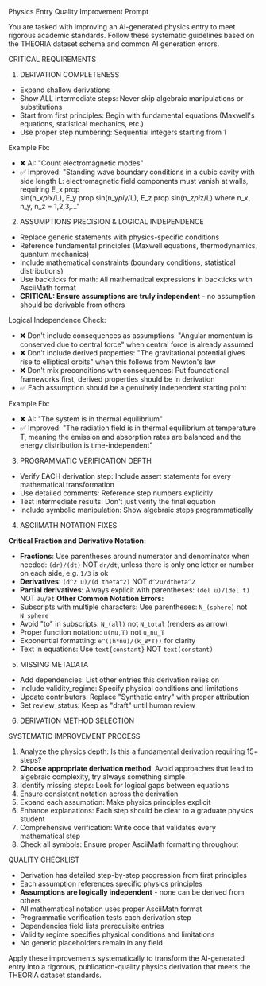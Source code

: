 Physics Entry Quality Improvement Prompt

You are tasked with improving an AI-generated physics entry to meet rigorous academic standards. Follow these systematic guidelines based on the THEORIA dataset
schema and common AI generation errors.

CRITICAL REQUIREMENTS

1. DERIVATION COMPLETENESS

- Expand shallow derivations
- Show ALL intermediate steps: Never skip algebraic manipulations or substitutions
- Start from first principles: Begin with fundamental equations (Maxwell's equations, statistical mechanics, etc.)
- Use proper step numbering: Sequential integers starting from 1

Example Fix:

- ❌ AI: "Count electromagnetic modes"
- ✅ Improved: "Standing wave boundary conditions in a cubic cavity with side length L: electromagnetic field components must vanish at walls, requiring E_x prop  
  sin(n_x*pi*x/L), E_y prop sin(n_y*pi*y/L), E_z prop sin(n_z*pi*z/L) where n_x, n_y, n_z = 1,2,3,..."

2. ASSUMPTIONS PRECISION & LOGICAL INDEPENDENCE

- Replace generic statements with physics-specific conditions
- Reference fundamental principles (Maxwell equations, thermodynamics, quantum mechanics)
- Include mathematical constraints (boundary conditions, statistical distributions)
- Use backticks for math: All mathematical expressions in backticks with AsciiMath format
- **CRITICAL: Ensure assumptions are truly independent** - no assumption should be derivable from others

Logical Independence Check:

- ❌ Don't include consequences as assumptions: "Angular momentum is conserved due to central force" when central force is already assumed
- ❌ Don't include derived properties: "The gravitational potential gives rise to elliptical orbits" when this follows from Newton's law
- ❌ Don't mix preconditions with consequences: Put foundational frameworks first, derived properties should be in derivation
- ✅ Each assumption should be a genuinely independent starting point

Example Fix:

- ❌ AI: "The system is in thermal equilibrium"
- ✅ Improved: "The radiation field is in thermal equilibrium at temperature T, meaning the emission and absorption rates are balanced and the energy
  distribution is time-independent"


3. PROGRAMMATIC VERIFICATION DEPTH

- Verify EACH derivation step: Include assert statements for every mathematical transformation
- Use detailed comments: Reference step numbers explicitly
- Test intermediate results: Don't just verify the final equation
- Include symbolic manipulation: Show algebraic steps programmatically

4. ASCIIMATH NOTATION FIXES

**Critical Fraction and Derivative Notation:**

- **Fractions**: Use parentheses around numerator and denominator when needed: `(dr)/(dt)` NOT `dr/dt`, unless there is only one letter or number on each side, e.g. `1/3` is ok
- **Derivatives**: `(d^2 u)/(d theta^2)` NOT `d^2u/dtheta^2`
- **Partial derivatives**: Always explicit with parentheses: `(del u)/(del t)` NOT `∂u/∂t`
  **Other Common Notation Errors:**
- Subscripts with multiple characters: Use parentheses: `N_(sphere)` not `N_sphere`
- Avoid "to" in subscripts: `N_(all)` not `N_total` (renders as arrow)
- Proper function notation: `u(nu,T)` not `u_nu_T`
- Exponential formatting: `e^((h*nu)/(k_B*T))` for clarity
- Text in equations: Use `text{constant}` NOT `text(constant)`

5. MISSING METADATA

- Add dependencies: List other entries this derivation relies on
- Include validity_regime: Specify physical conditions and limitations
- Update contributors: Replace "Synthetic entry" with proper attribution
- Set review_status: Keep as "draft" until human review

6. DERIVATION METHOD SELECTION

SYSTEMATIC IMPROVEMENT PROCESS

1. Analyze the physics depth: Is this a fundamental derivation requiring 15+ steps?
2. **Choose appropriate derivation method**: Avoid approaches that lead to algebraic complexity, try always something simple
3. Identify missing steps: Look for logical gaps between equations
4. Ensure consistent notation across the derivation
5. Expand each assumption: Make physics principles explicit
6. Enhance explanations: Each step should be clear to a graduate physics student
7. Comprehensive verification: Write code that validates every mathematical step
8. Check all symbols: Ensure proper AsciiMath formatting throughout

QUALITY CHECKLIST

- Derivation has detailed step-by-step progression from first principles
- Each assumption references specific physics principles
- **Assumptions are logically independent** - none can be derived from others
- All mathematical notation uses proper AsciiMath format
- Programmatic verification tests each derivation step
- Dependencies field lists prerequisite entries
- Validity regime specifies physical conditions and limitations
- No generic placeholders remain in any field

Apply these improvements systematically to transform the AI-generated entry into a rigorous, publication-quality physics derivation that meets the THEORIA
dataset standards.
